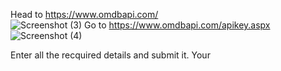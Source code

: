 Head to https://www.omdbapi.com/  
![Screenshot (3)](https://user-images.githubusercontent.com/109220932/182553510-ff96cf5b-d6a6-4803-ab5b-c74c8f79b27c.png)
Go to https://www.omdbapi.com/apikey.aspx
![Screenshot (4)](https://user-images.githubusercontent.com/109220932/182553627-03ab1d79-115b-4f4d-bd48-f18d82838295.png)

Enter all the recquired details and submit it. Your 